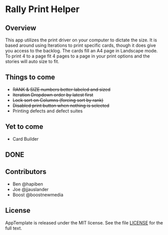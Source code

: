 Rally Print Helper
=========================

## Overview
This app utilizes the print driver on your computer to dictate the size. It is based around using Iterations to print specific cards, though it does give you access to the backlog. The cards fill an A4 page in Landscape mode. To print 4 to a page fit 4 pages to a page in your print options and the stories will auto size to fit.

## Things to come
- ~~RANK & SIZE numbers better labeled and sized~~
- ~~Iteration Dropdown order by latest first~~
- ~~Lock sort on Columns (forcing sort by rank)~~
- ~~Disabled print button when nothing is selected~~
- Printing defects and defect suites

## Yet to come
- Card Builder

## DONE

## Contributors
- Ben @hapiben
- Joe @jjauslander
- Boost @boostnewmedia

## License

AppTemplate is released under the MIT license.  See the file [LICENSE](https://raw.github.com/RallyApps/AppTemplate/master/LICENSE) for the full text.

